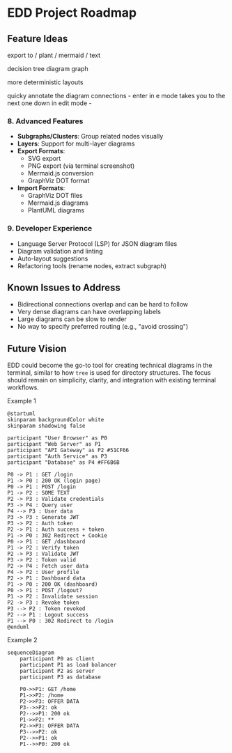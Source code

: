 # EDD Project Roadmap


## Feature Ideas

export to / plant / mermaid / text

decision tree diagram graph

more deterministic layouts 

quicky annotate the diagram connections - enter in e mode takes you to the next one down in edit mode - 




### 8. Advanced Features
- **Subgraphs/Clusters**: Group related nodes visually
- **Layers**: Support for multi-layer diagrams
- **Export Formats**: 
  - SVG export
  - PNG export (via terminal screenshot)
  - Mermaid.js conversion
  - GraphViz DOT format
- **Import Formats**:
  - GraphViz DOT files
  - Mermaid.js diagrams
  - PlantUML diagrams

### 9. Developer Experience
- Language Server Protocol (LSP) for JSON diagram files
- Diagram validation and linting
- Auto-layout suggestions
- Refactoring tools (rename nodes, extract subgraph)

## Known Issues to Address
- Bidirectional connections overlap and can be hard to follow
- Very dense diagrams can have overlapping labels
- Large diagrams can be slow to render
- No way to specify preferred routing (e.g., "avoid crossing")

## Future Vision
EDD could become the go-to tool for creating technical diagrams in the terminal, similar to how `tree` is used for directory structures. The focus should remain on simplicity, clarity, and integration with existing terminal workflows.


Example 1

```plantuml
@startuml
skinparam backgroundColor white
skinparam shadowing false

participant "User Browser" as P0
participant "Web Server" as P1
participant "API Gateway" as P2 #51CF66
participant "Auth Service" as P3
participant "Database" as P4 #FF6B6B

P0 -> P1 : GET /login
P1 -> P0 : 200 OK (login page)
P0 -> P1 : POST /login
P1 -> P2 : SOME TEXT
P2 -> P3 : Validate credentials
P3 -> P4 : Query user
P4 --> P3 : User data
P3 -> P3 : Generate JWT
P3 -> P2 : Auth token
P2 -> P1 : Auth success + token
P1 -> P0 : 302 Redirect + Cookie
P0 -> P1 : GET /dashboard
P1 -> P2 : Verify token
P2 -> P3 : Validate JWT
P3 -> P2 : Token valid
P2 -> P4 : Fetch user data
P4 -> P2 : User profile
P2 -> P1 : Dashboard data
P1 -> P0 : 200 OK (dashboard)
P0 -> P1 : POST /logout?
P1 -> P2 : Invalidate session
P2 -> P3 : Revoke token
P3 --> P2 : Token revoked
P2 --> P1 : Logout success
P1 --> P0 : 302 Redirect to /login
@enduml

```

Example 2

```mermaid
sequenceDiagram
    participant P0 as client
    participant P1 as load balancer
    participant P2 as server
    participant P3 as database

    P0->>P1: GET /home
    P1->>P2: /home
    P2->>P3: OFFER DATA
    P3-->>P2: ok
    P2-->>P1: 200 ok
    P1->>P2: **
    P2->>P3: OFFER DATA
    P3-->>P2: ok
    P2-->>P1: ok
    P1-->>P0: 200 ok

```



